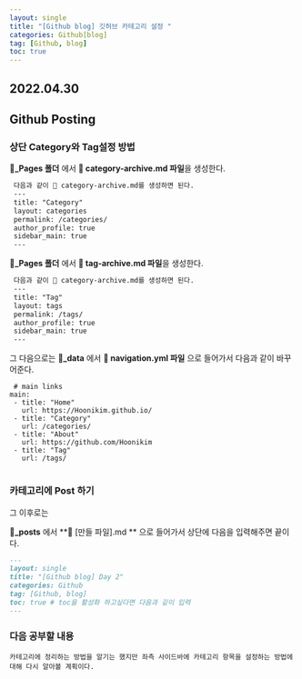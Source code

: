 ```yaml
---
layout: single
title: "[Github blog] 깃허브 카테고리 설정 "
categories: Github[blog]
tag: [Github, blog]
toc: true
---
```

## 2022.04.30


##  Github Posting



### 상단 Category와 Tag설정 방법  

 **📂_Pages 폴더** 에서 **📜 category-archive.md 파일**을 생성한다. 
 ```md
  다음과 같이 📜 category-archive.md를 생성하면 된다.
  ---
  title: "Category"
  layout: categories
  permalink: /categories/
  author_profile: true
  sidebar_main: true
  ---
 ```
  **📂_Pages 폴더** 에서 **📜 tag-archive.md 파일**을 생성한다. 
 ```md
  다음과 같이 📜 category-archive.md를 생성하면 된다.
  ---
  title: "Tag"
  layout: tags
  permalink: /tags/
  author_profile: true
  sidebar_main: true
  ---
 ```

 그 다음으로는 
 **📂_data** 에서 **📜 navigation.yml 파일** 으로 들어가서 다음과 같이 바꾸어준다.
 ```
  # main links
main:
  - title: "Home"
    url: https://Hoonikim.github.io/
  - title: "Category"
    url: /categories/
  - title: "About"
    url: https://github.com/Hoonikim
  - title: "Tag"
    url: /tags/
  
 ```

###  카테고리에 Post 하기 

그 이후로는 

 **📂_posts** 에서 **📜 [만들 파일].md ** 으로 들어가서 상단에 다음을 입력해주면 끝이다.

  ```md
  ---
  layout: single
  title: "[Github blog] Day 2"
  categories: Github
  tag: [Github, blog]
  toc: true # toc을 활성화 하고싶다면 다음과 깉이 입력
  ---
  ```

### 다음 공부할 내용 

  ```
  카테고리에 정리하는 방법을 알기는 했지만 좌측 사이드바에 카테고리 항목을 설정하는 방법에대해 다시 알아볼 계획이다. 
  ```
